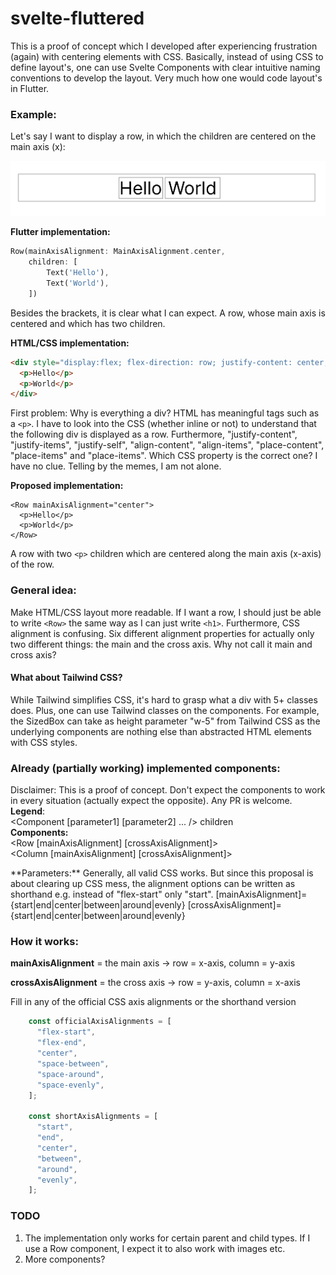 # svelte-fluttered

This is a proof of concept which I developed after experiencing frustration (again) with centering elements with CSS. Basically, instead of using CSS to define layout's, one can use Svelte Components with clear intuitive naming conventions to develop the layout. Very much how one would code layout's in Flutter. 

### Example:

Let's say I want to display a row, in which the children are centered on the main axis (x): 

![](https://github.com/samuelstroschein/svelte-fluttered/blob/main/row_example.png?raw=true)

**Flutter implementation:**
```dart
Row(mainAxisAlignment: MainAxisAlignment.center, 
    children: [
        Text('Hello'),
        Text('World'),
    ])
```
Besides the brackets, it is clear what I can expect. A row, whose main axis is centered and which has two children.

**HTML/CSS implementation:**
```html
<div style="display:flex; flex-direction: row; justify-content: center;">
  <p>Hello</p>
  <p>World</p>
</div>
```
First problem: Why is everything a div? HTML has meaningful tags such as a `<p>`. I have to look into the CSS (whether inline or not) to understand that the following div is displayed as a row. Furthermore,  "justify-content", "justify-items", "justify-self", "align-content", "align-items", "place-content", "place-items" and "place-items". Which CSS property is the correct one? I have no clue. Telling by the memes, I am not alone.
    
**Proposed implementation:**
```svelte
<Row mainAxisAlignment="center">
  <p>Hello</p>
  <p>World</p>
</Row>
```
A row with two `<p>` children which are centered along the main axis (x-axis) of the row.  

### General idea:
Make HTML/CSS layout more readable. If I want a row, I should just be able to write `<Row>` the same way as I can just write `<h1>`. Furthermore, CSS alignment is confusing. Six different alignment properties for actually only two different things: the main and the cross axis. Why not call it main and cross axis?  
    
#### What about Tailwind CSS?
While Tailwind simplifies CSS, it's hard to grasp what a div with 5+ classes does. Plus, one can use Tailwind classes on the components. For example, the SizedBox can take as height parameter "w-5" from Tailwind CSS as the underlying components are nothing else than abstracted HTML elements with CSS styles.  

### Already (partially working) implemented components:  
Disclaimer: This is a proof of concept. Don't expect the components to work in every situation (actually expect the opposite). Any PR is welcome.   
**Legend**:   
<Component [parameter1] [parameter2] ... /> children <Component/>  
**Components:**  
<Row [mainAxisAlignment] [crossAxisAlignment]> </Row>  
<Column [mainAxisAlignment] [crossAxisAlignment]> </Column>  
<Center> </Center>  
<SizedBox [height] [width]> </SizedBox>  
**Parameters:**  
Generally, all valid CSS works. But since this proposal is about clearing up CSS mess, the alignment options can be written as shorthand e.g. instead of "flex-start" only "start".  
[mainAxisAlignment]={start|end|center|between|around|evenly}  
[crossAxisAlignment]={start|end|center|between|around|evenly}  


### How it works:

**mainAxisAlignment** \= the main axis -> row = x-axis, column = y-axis

**crossAxisAlignment** \= the cross axis -> row = y-axis, column = x-axis

Fill in any of the official CSS axis alignments or the shorthand version

```javascript
    const officialAxisAlignments = [
      "flex-start",
      "flex-end",
      "center",
      "space-between",
      "space-around",
      "space-evenly",
    ];
  
    const shortAxisAlignments = [
      "start",
      "end",
      "center",
      "between",
      "around",
      "evenly",
    ];
```

### TODO

1.  The implementation only works for certain parent and child types. If I use a Row component, I expect it to also work with images etc.
2.  More components?
